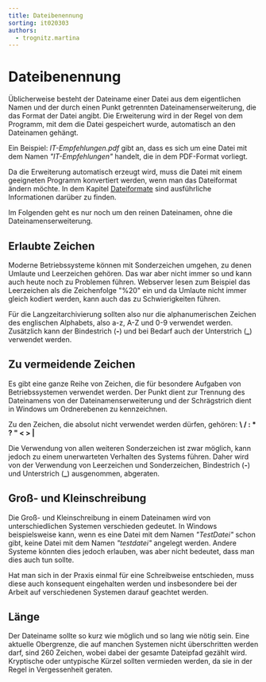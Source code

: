 ```yaml
---
title: Dateibenennung
sorting: it020303
authors:
  - trognitz.martina
---
```


# Dateibenennung

Üblicherweise besteht der Dateiname einer Datei aus dem eigentlichen Namen und der durch einen Punkt getrennten Dateinamenserweiterung, die das Format der Datei angibt. Die Erweiterung wird in der Regel von dem Programm, mit dem die Datei gespeichert wurde, automatisch an den Dateinamen gehängt.

Ein Beispiel: _IT-Empfehlungen.pdf_ gibt an, dass es sich um eine Datei mit dem Namen _"IT-Empfehlungen"_ handelt, die in dem PDF-Format vorliegt.

Da die Erweiterung automatisch erzeugt wird, muss die Datei mit einem geeigneten Programm konvertiert werden, wenn man das Dateiformat ändern möchte. In dem Kapitel [Dateiformate](/it-empfehlungen/dateiformate/index) sind ausführliche Informationen darüber zu finden.

Im Folgenden geht es nur noch um den reinen Dateinamen, ohne die Dateinamenserweiterung.

## Erlaubte Zeichen

Moderne Betriebssysteme können mit Sonderzeichen umgehen, zu denen Umlaute und Leerzeichen gehören. Das war aber nicht immer so und kann auch heute noch zu Problemen führen. Webserver lesen zum Beispiel das Leerzeichen als die Zeichenfolge "%20" ein und da Umlaute nicht immer gleich kodiert werden, kann auch das zu Schwierigkeiten führen.

Für die Langzeitarchivierung sollten also nur die alphanumerischen Zeichen des englischen Alphabets, also a-z, A-Z und 0-9 verwendet werden. Zusätzlich kann der Bindestrich (**\-**) und bei Bedarf auch der Unterstrich (**\_**) verwendet werden.

## Zu vermeidende Zeichen

Es gibt eine ganze Reihe von Zeichen, die für besondere Aufgaben von Betriebssystemen verwendet werden. Der Punkt dient zur Trennung des Dateinamens von der Dateinamenserweiterung und der Schrägstrich dient in Windows um Ordnerebenen zu kennzeichnen.

Zu den Zeichen, die absolut nicht verwendet werden dürfen, gehören: **\\ / : \* ? " < > |**

Die Verwendung von allen weiteren Sonderzeichen ist zwar möglich, kann jedoch zu einem unerwarteten Verhalten des Systems führen. Daher wird von der Verwendung von Leerzeichen und Sonderzeichen, Bindestrich (**\-**) und Unterstrich (**\_**) ausgenommen, abgeraten.

## Groß- und Kleinschreibung

Die Groß- und Kleinschreibung in einem Dateinamen wird von unterschiedlichen Systemen verschieden gedeutet. In Windows beispielsweise kann, wenn es eine Datei mit dem Namen _"TestDatei"_ schon gibt, keine Datei mit dem Namen _"testdatei"_ angelegt werden. Andere Systeme könnten dies jedoch erlauben, was aber nicht bedeutet, dass man dies auch tun sollte.

Hat man sich in der Praxis einmal für eine Schreibweise entschieden, muss diese auch konsequent eingehalten werden und insbesondere bei der Arbeit auf verschiedenen Systemen darauf geachtet werden.

## Länge

Der Dateiname sollte so kurz wie möglich und so lang wie nötig sein. Eine aktuelle Obergrenze, die auf manchen Systemen nicht überschritten werden darf, sind 260 Zeichen, wobei dabei der gesamte Dateipfad gezählt wird. Kryptische oder untypische Kürzel sollten vermieden werden, da sie in der Regel in Vergessenheit geraten.
